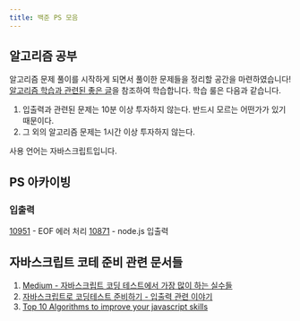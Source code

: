 ```yaml
---
title: 백준 PS 모음
---
```


## 알고리즘 공부

알고리즘 문제 풀이를 시작하게 되면서 풀이한 문제들을 정리할 공간을 마련하였습니다! [알고리즘 학습과 관련된 좋은 글](https://plzrun.tistory.com/entry/%EC%95%8C%EA%B3%A0%EB%A6%AC%EC%A6%98-%EB%AC%B8%EC%A0%9C%ED%92%80%EC%9D%B4PS-%EC%8B%9C%EC%9E%91%ED%95%98%EA%B8%B0)을 참조하여 학습합니다. 학습 룰은 다음과 같습니다.

1. 입출력과 관련된 문제는 10분 이상 투자하지 않는다. 반드시 모르는 어떤가가 있기 때문이다.
2. 그 외의 알고리즘 문제는 1시간 이상 투자하지 않는다.

사용 언어는 자바스크립트입니다.

## PS 아카이빙

### 입출력

[10951](./ps/input/10951.md) - EOF 에러 처리
[10871](./ps/input/10871.md) - node.js 입출력

## 자바스크립트 코테 준비 관련 문서들

1. [Medium - 자바스크립트 코딩 테스트에서 가장 많이 하는 실수들](https://medium.com/%EC%98%A4%EB%8A%98%EC%9D%98-%ED%94%84%EB%A1%9C%EA%B7%B8%EB%9E%98%EB%B0%8D/%EC%9E%90%EB%B0%94%EC%8A%A4%ED%81%AC%EB%A6%BD%ED%8A%B8-%EC%BD%94%EB%94%A9-%ED%85%8C%EC%8A%A4%ED%8A%B8%EC%97%90%EC%84%9C-%EA%B0%80%EC%9E%A5-%EB%A7%8E%EC%9D%B4%ED%95%98%EB%8A%94-%EC%8B%A4%EC%88%98%EB%93%A4-a10df2c884c)
2. [자바스크립트로 코딩테스트 준비하기 - 입출력 관련 이야기](https://velog.io/@bigsaigon333/Javascript%EB%A1%9C-%EC%BD%94%EB%94%A9%ED%85%8C%EC%8A%A4%ED%8A%B8-%EC%A4%80%EB%B9%84%ED%95%98%EA%B8%B01)
3. [Top 10 Algorithms to improve your javascript skills](https://medium.com/javascript-in-plain-english/top-10-algorithms-improve-your-javascript-skills-21507c25ff7)
